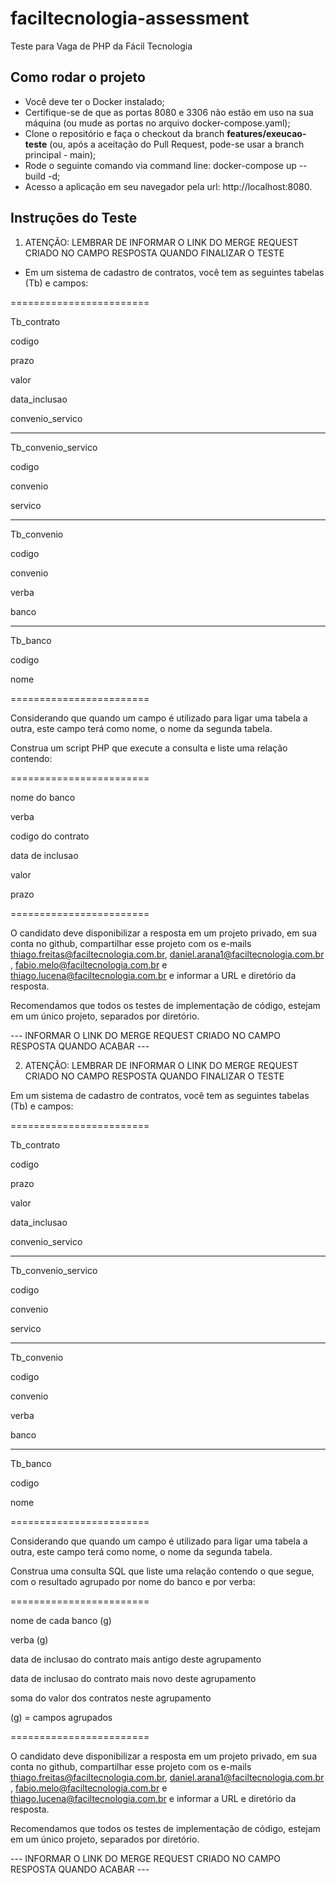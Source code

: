 # faciltecnologia-assessment
Teste para Vaga de PHP da Fácil Tecnologia

## Como rodar o projeto

- Você deve ter o Docker instalado;
- Certifique-se de que as portas 8080 e 3306 não estão em uso na sua máquina (ou mude as portas no arquivo docker-compose.yaml);
- Clone o repositório e faça o checkout da branch **features/exeucao-teste** (ou, após a aceitação do Pull Request, pode-se usar a branch principal - main);
- Rode o seguinte comando via command line: docker-compose up --build -d;
- Acesso a aplicação em seu navegador pela url: http://localhost:8080.

## Instruções do Teste

1. ATENÇÃO: LEMBRAR DE INFORMAR O LINK DO MERGE REQUEST CRIADO NO CAMPO RESPOSTA QUANDO FINALIZAR O TESTE

- Em um sistema de cadastro de contratos, você tem as seguintes tabelas (Tb) e campos:

========================

Tb_contrato

codigo

prazo

valor

data_inclusao

convenio_servico

------------------------------------

Tb_convenio_servico

codigo

convenio

servico

------------------------------------

Tb_convenio

codigo

convenio

verba

banco

------------------------------------

Tb_banco

codigo

nome

========================

Considerando que quando um campo é utilizado para ligar uma tabela a outra, este campo terá como nome, o nome da segunda tabela.

Construa um script PHP que execute a consulta e liste uma relação contendo:

========================

nome do banco

verba

codigo do contrato

data de inclusao

valor

prazo

========================

O candidato deve disponibilizar a resposta em um projeto privado, em sua conta no github, compartilhar esse projeto com os e-mails thiago.freitas@faciltecnologia.com.br, daniel.arana1@faciltecnologia.com.br , fabio.melo@faciltecnologia.com.br e thiago.lucena@faciltecnologia.com.br e informar a URL e diretório da resposta.

Recomendamos que todos os testes de implementação de código, estejam em um único projeto, separados por diretório.

--- INFORMAR O LINK DO MERGE REQUEST CRIADO NO CAMPO RESPOSTA QUANDO ACABAR ---

2. ATENÇÃO: LEMBRAR DE INFORMAR O LINK DO MERGE REQUEST CRIADO NO CAMPO RESPOSTA QUANDO FINALIZAR O TESTE

Em um sistema de cadastro de contratos, você tem as seguintes tabelas (Tb) e campos:

========================

Tb_contrato

codigo

prazo

valor

data_inclusao

convenio_servico

------------------------------------

Tb_convenio_servico

codigo

convenio

servico

------------------------------------

Tb_convenio

codigo

convenio

verba

banco

------------------------------------

Tb_banco

codigo

nome

========================

Considerando que quando um campo é utilizado para ligar uma tabela a outra, este campo terá como nome, o nome da segunda tabela.

Construa uma consulta SQL que liste uma relação contendo o que segue, com o resultado agrupado por nome do banco e por verba:

========================

nome de cada banco (g)

verba (g)

data de inclusao do contrato mais antigo deste agrupamento

data de inclusao do contrato mais novo deste agrupamento

soma do valor dos contratos neste agrupamento

(g) = campos agrupados

========================

O candidato deve disponibilizar a resposta em um projeto privado, em sua conta no github, compartilhar esse projeto com os e-mails thiago.freitas@faciltecnologia.com.br, daniel.arana1@faciltecnologia.com.br , fabio.melo@faciltecnologia.com.br e thiago.lucena@faciltecnologia.com.br e informar a URL e diretório da resposta.

Recomendamos que todos os testes de implementação de código, estejam em um único projeto, separados por diretório.

--- INFORMAR O LINK DO MERGE REQUEST CRIADO NO CAMPO RESPOSTA QUANDO ACABAR ---
